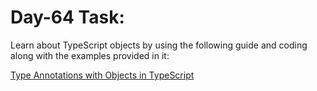 # Day-64 Task:

Learn about TypeScript objects by using the following guide and coding along with the examples provided in it:

[Type Annotations with Objects in TypeScript](./TS-Object/README.md)
